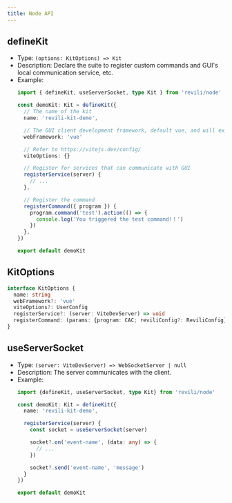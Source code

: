 ```yaml
---
title: Node API
---
```


## defineKit

- Type: `(options: KitOptions) => Kit`
- Description: Declare the suite to register custom commands and GUI's local communication service, etc.
- Example:
  ```ts
  import { defineKit, useServerSocket, type Kit } from 'revili/node'

  const demoKit: Kit = defineKit({
    // The name of the kit
    name: 'revili-kit-demo',

    // The GUI client development framework, default vue, and will expand react, servlet, web component, etc.
    webFramework: 'vue'

    // Refer to https://vitejs.dev/config/
    viteOptions: {}

    // Register for services that can communicate with GUI
    registerService(server) {
      // ...
    },

    // Register the command
    registerCommand({ program }) {
      program.command('test').action(() => {
        console.log('You triggered the test command!！')
      })
    },
  })

  export default demoKit
  ```

## KitOptions

```ts
interface KitOptions {
  name: string
  webFramework?: 'vue'
  viteOptions?: UserConfig
  registerService?: (server: ViteDevServer) => void
  registerCommand: (params: {program: CAC; reviliConfig?: ReviliConfig}) => void
}
```

## useServerSocket

- Type: `(server: ViteDevServer) => WebSocketServer | null`
- Description: The server communicates with the client.
- Example:
  ```ts
  import {defineKit, useServerSocket, type Kit} from 'revili/node'

  const demoKit: Kit = defineKit({
    name: 'revili-kit-demo',

    registerService(server) {
      const socket = useServerSocket(server)

      socket?.on('event-name', (data: any) => {
        // ...
      })

      socket?.send('event-name', 'message')
    }
  })

  export default demoKit
  ```
